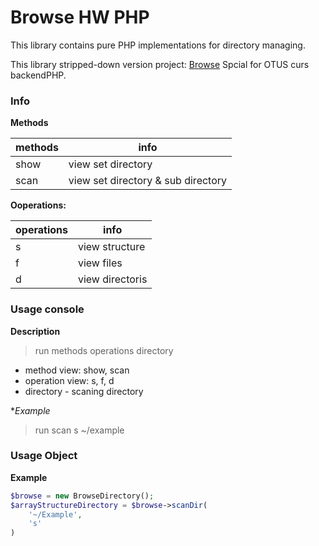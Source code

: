 Browse HW PHP
==========

This library contains pure PHP implementations for directory managing.

This library stripped-down version project: [Browse](https://github.com/cs-eliseev/browse.git)
Spcial for OTUS curs backendPHP.

### Info

**Methods**

| methods | info |
| --- | --- |
| show | view set directory |
| scan | view set directory & sub directory |

**Ooperations:**

| operations | info |
| --- | --- |
| s | view structure |
| f | view files |
| d | view directoris |

### Usage console

**Description**

> run methods operations directory

* method view: show, scan
* operation view: s, f, d
* directory - scaning directory

**Example*

> run scan s ~/example

### Usage Object

**Example**

```php
$browse = new BrowseDirectory();
$arrayStructureDirectory = $browse->scanDir(
    '~/Example',
    's'
)
```
